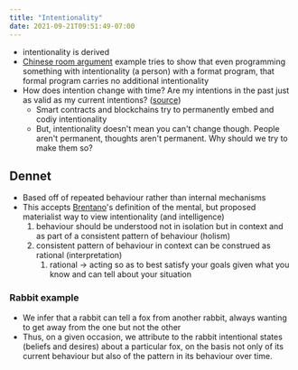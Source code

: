 ```yaml
---
title: "Intentionality"
date: 2021-09-21T09:51:49-07:00
---
```


-  intentionality is derived
-  [Chinese room argument](thoughts/Chinese%20room%20argument.md) example tries to show that even programming something with intentionality (a person) with a format program, that formal program carries no additional intentionality
-   How does intention change with time? Are my intentions in the past just as valid as my current intentions? ([source](https://kernel.community/en/learn/module-3/intention/))
	-   Smart contracts and blockchains try to permanently embed and codiy intentionality
	-   But, intentionality doesn't mean you can't change though. People aren't permanent, thoughts aren't permanent. Why should we try to make them so?

## Dennet
-   Based off of repeated behaviour rather than internal mechanisms
-   This accepts [Brentano](thoughts/Brentano's%20Thesis.md)'s definition of the mental, but proposed materialist way to view intentionality (and intelligence)
    1.  behaviour should be understood not in isolation but in context and as part of a consistent pattern of behaviour (holism)
    2.  consistent pattern of behaviour in context can be construed as rational (interpretation)
        1.  rational → acting so as to best satisfy your goals given what you know and can tell about your situation
### Rabbit example
-   We infer that a rabbit can tell a fox from another rabbit, always wanting to get away from the one but not the other
-   Thus, on a given occasion, we attribute to the rabbit intentional states (beliefs and desires) about a particular fox, on the basis not only of its current behaviour but also of the pattern in its behaviour over time.

